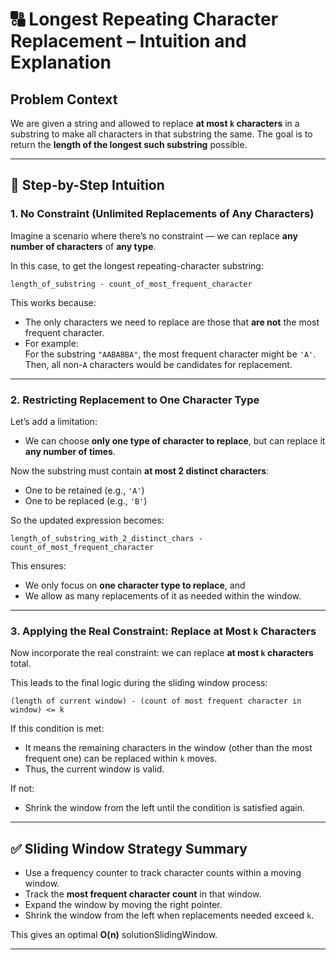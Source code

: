 # 🔠 Longest Repeating Character Replacement – Intuition and Explanation

## Problem Context

We are given a string and allowed to replace **at most `k` characters** in a substring to make all characters in that substring the same. The goal is to return the **length of the longest such substring** possible.

---

## 🧠 Step-by-Step Intuition

### 1. **No Constraint (Unlimited Replacements of Any Characters)**

Imagine a scenario where there’s no constraint — we can replace **any number of characters** of **any type**.

In this case, to get the longest repeating-character substring:

```
length_of_substring - count_of_most_frequent_character
```

This works because:
- The only characters we need to replace are those that **are not** the most frequent character.
- For example:  
  For the substring `"AABABBA"`, the most frequent character might be `'A'`.  
  Then, all non-`A` characters would be candidates for replacement.

---

### 2. **Restricting Replacement to One Character Type**

Let’s add a limitation:
- We can choose **only one type of character to replace**, but can replace it **any number of times**.

Now the substring must contain **at most 2 distinct characters**:
- One to be retained (e.g., `'A'`)
- One to be replaced (e.g., `'B'`)

So the updated expression becomes:

```
length_of_substring_with_2_distinct_chars - count_of_most_frequent_character
```

This ensures:
- We only focus on **one character type to replace**, and
- We allow as many replacements of it as needed within the window.

---

### 3. **Applying the Real Constraint: Replace at Most `k` Characters**

Now incorporate the real constraint: we can replace **at most `k` characters** total.

This leads to the final logic during the sliding window process:

```
(length of current window) - (count of most frequent character in window) <= k
```


If this condition is met:
- It means the remaining characters in the window (other than the most frequent one) can be replaced within `k` moves.
- Thus, the current window is valid.

If not:
- Shrink the window from the left until the condition is satisfied again.

---

## ✅ Sliding Window Strategy Summary

- Use a frequency counter to track character counts within a moving window.
- Track the **most frequent character count** in that window.
- Expand the window by moving the right pointer.
- Shrink the window from the left when replacements needed exceed `k`.

This gives an optimal **O(n)** solutionSlidingWindow.

---
